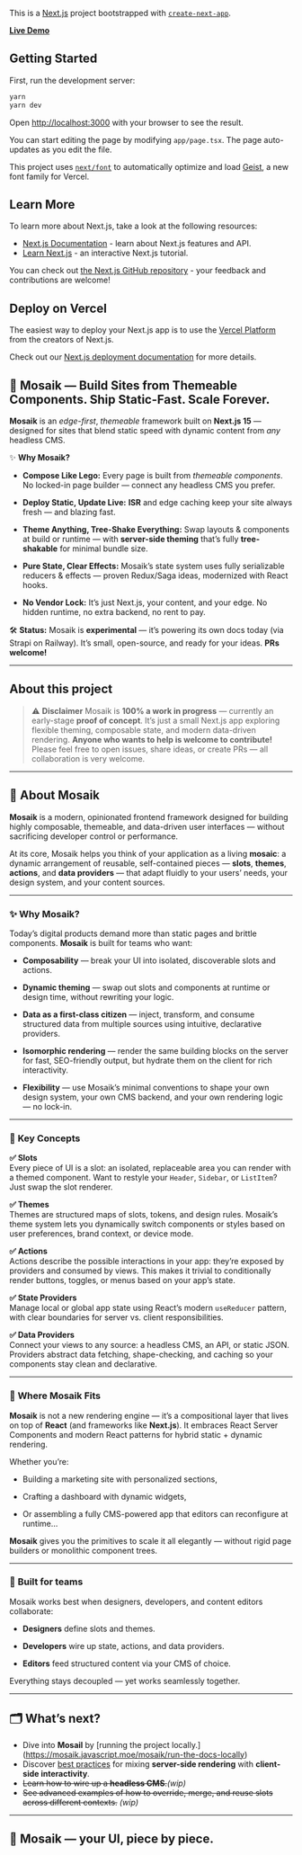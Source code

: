 This is a [Next.js](https://nextjs.org) project bootstrapped with [`create-next-app`](https://nextjs.org/docs/app/api-reference/cli/create-next-app).

[**Live Demo**](https://mosaik.javascript.moe)  

## Getting Started

First, run the development server:

```bash
yarn
yarn dev
```

Open [http://localhost:3000](http://localhost:3000) with your browser to see the result.

You can start editing the page by modifying `app/page.tsx`. The page auto-updates as you edit the file.

This project uses [`next/font`](https://nextjs.org/docs/app/building-your-application/optimizing/fonts) to automatically optimize and load [Geist](https://vercel.com/font), a new font family for Vercel.

## Learn More

To learn more about Next.js, take a look at the following resources:

- [Next.js Documentation](https://nextjs.org/docs) - learn about Next.js features and API.
- [Learn Next.js](https://nextjs.org/learn) - an interactive Next.js tutorial.

You can check out [the Next.js GitHub repository](https://github.com/vercel/next.js) - your feedback and contributions are welcome!

## Deploy on Vercel

The easiest way to deploy your Next.js app is to use the [Vercel Platform](https://vercel.com/new?utm_medium=default-template&filter=next.js&utm_source=create-next-app&utm_campaign=create-next-app-readme) from the creators of Next.js.

Check out our [Next.js deployment documentation](https://nextjs.org/docs/app/building-your-application/deploying) for more details.

## 🧩 Mosaik — Build Sites from Themeable Components. Ship Static-Fast. Scale Forever.

**Mosaik** is an _edge-first_, _themeable_ framework built on **Next.js 15** — designed for sites that blend static speed with dynamic content from _any_ headless CMS.

✨ **Why Mosaik?**

-   **Compose Like Lego:** Every page is built from _themeable components_. No locked-in page builder — connect any headless CMS you prefer.
    
-   **Deploy Static, Update Live:** **ISR** and edge caching keep your site always fresh — and blazing fast.
    
-   **Theme Anything, Tree-Shake Everything:** Swap layouts & components at build or runtime — with **server-side theming** that’s fully **tree-shakable** for minimal bundle size.
    
-   **Pure State, Clear Effects:** Mosaik’s state system uses fully serializable reducers & effects — proven Redux/Saga ideas, modernized with React hooks.
    
-   **No Vendor Lock:** It’s just Next.js, your content, and your edge. No hidden runtime, no extra backend, no rent to pay.
    

🛠️ **Status:** Mosaik is **experimental** — it’s powering its own docs today (via Strapi on Railway). It’s small, open-source, and ready for your ideas. **PRs welcome!**

--------

## About this project

> ⚠️ **Disclaimer**
> Mosaik is **100% a work in progress** — currently an early-stage **proof of concept**.
> It’s just a small Next.js app exploring flexible theming, composable state, and modern data-driven rendering.
> **Anyone who wants to help is welcome to contribute!** Please feel free to open issues, share ideas, or create PRs — all collaboration is very welcome.

---

## 🧩 About Mosaik

**Mosaik** is a modern, opinionated frontend framework designed for building highly composable, themeable, and data-driven user interfaces — without sacrificing developer control or performance.

At its core, Mosaik helps you think of your application as a living **mosaic**: a dynamic arrangement of reusable, self-contained pieces — **slots**, **themes**, **actions**, and **data providers** — that adapt fluidly to your users’ needs, your design system, and your content sources.

----------

### ✨ **Why Mosaik?**

Today’s digital products demand more than static pages and brittle components. **Mosaik** is built for teams who want:

-   **Composability** — break your UI into isolated, discoverable slots and actions.
    
-   **Dynamic theming** — swap out slots and components at runtime or design time, without rewriting your logic.
    
-   **Data as a first-class citizen** — inject, transform, and consume structured data from multiple sources using intuitive, declarative providers.
    
-   **Isomorphic rendering** — render the same building blocks on the server for fast, SEO-friendly output, but hydrate them on the client for rich interactivity.
    
-   **Flexibility** — use Mosaik’s minimal conventions to shape your own design system, your own CMS backend, and your own rendering logic — no lock-in.
    

----------

### 🧩 **Key Concepts**

**✅ Slots**  
Every piece of UI is a slot: an isolated, replaceable area you can render with a themed component. Want to restyle your `Header`, `Sidebar`, or `ListItem`? Just swap the slot renderer.

**✅ Themes**  
Themes are structured maps of slots, tokens, and design rules. Mosaik’s theme system lets you dynamically switch components or styles based on user preferences, brand context, or device mode.

**✅ Actions**  
Actions describe the possible interactions in your app: they’re exposed by providers and consumed by views. This makes it trivial to conditionally render buttons, toggles, or menus based on your app’s state.

**✅ State Providers**  
Manage local or global app state using React’s modern `useReducer` pattern, with clear boundaries for server vs. client responsibilities.

**✅ Data Providers**  
Connect your views to any source: a headless CMS, an API, or static JSON. Providers abstract data fetching, shape-checking, and caching so your components stay clean and declarative.

----------

### 🔗 **Where Mosaik Fits**

**Mosaik** is not a new rendering engine — it’s a compositional layer that lives on top of **React** (and frameworks like **Next.js**). It embraces React Server Components and modern React patterns for hybrid static + dynamic rendering.

Whether you’re:

-   Building a marketing site with personalized sections,
    
-   Crafting a dashboard with dynamic widgets,
    
-   Or assembling a fully CMS-powered app that editors can reconfigure at runtime…
    

**Mosaik** gives you the primitives to scale it all elegantly — without rigid page builders or monolithic component trees.

----------

### 🚀 **Built for teams**

Mosaik works best when designers, developers, and content editors collaborate:

-   **Designers** define slots and themes.
    
-   **Developers** wire up state, actions, and data providers.
    
-   **Editors** feed structured content via your CMS of choice.
    

Everything stays decoupled — yet works seamlessly together.

----------

## 🗂️ **What’s next?**

-   Dive into **Mosail** by [running the project locally[]().](https://mosaik.javascript.moe/mosaik/run-the-docs-locally)
-   Discover [best practices](https://mosaik.javascript.moe/mosaik/key-principles) for mixing **server-side rendering** with **client-side interactivity**.
-   ~~Learn how to wire up a **headless CMS**.~~*(wip)*
-   ~~See advanced examples of how to override, merge, and reuse slots across different contexts.~~ *(wip)*
    

----------

## 🧩 **Mosaik** — your UI, piece by piece.